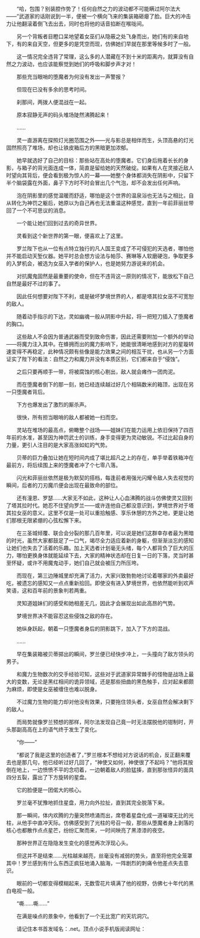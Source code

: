 　　“哈，包围？别装腔作势了！任何自然之力的波动都不可能瞒过阿尔法大——”武道家的话刚说到一半，便被一个横向飞来的集装箱砸瘪了脸。巨大的冲击力让他翻滚着倒飞去出去，同时也将他的话音掐断在喉咙间。

　　另一个背叛者目瞪口呆地望着女巫们从隐蔽之处飞身而出，她们有的来自地下，有的来自天空，但更多的是凭空而现，仿佛她们早就在那里等候多时了一般。

　　这一情况完全违背了常理，这么多的人潜藏在不到十米的距离内，就算没有自然之力波动，也应该能察觉到她们的呼吸和脚步声才对！

　　那些充当眼哨的堕魔者为何没有发出一声警报？

　　但现在已没有多余的思考时间。

　　刹那间，两拨人便混战在一起。

　　原本寂静无声的码头堆场陡然沸腾起来！

　　……

　　灵一直游离在探照灯光圈范围之外——光与影总是相伴而生，头顶高悬的灯光固然照亮了堆场，却也让铁皮箱后方的黑暗更加浓郁。

　　她早就选好了自己的目标：那些站在高处的堕魔者。它们身后拖着长长的身影，与箱子的背光面连成一体，简直是留给她的天然破绽。如果有人在灵接近敌人时望向其背后，便会看到极为惊人的一幕——她整个身体都消失在阴影中，只留下半个脑袋露在外面，鼻子下方时不时会冒出几个气泡，却不会发出任何声响。

　　泡在阴影里的感觉温暖而舒适，哪怕是这个世界的温泉浴也无法与之相比，自从转化为神罚之躯后，她原以为自己再也无法重温这种感觉，直到一年前菲丽丝带回了一个不可思议的消息。

　　一个能让她们回到过去的奇异世界。

　　灵看到这个新世界的第一眼，便喜欢上了这里。

　　罗兰陛下也从一位有点特立独行的凡人国王变成了不可侵犯的天选者，哪怕他并不能启动天堑仪器。她平时总会想方设法与帕莎、赛琳等人软磨硬泡，争取更多的入梦机会，被选为女巫入学者的保护人，也是她努力游说来的机会。

　　对抗魔鬼固然是最重要的使命，但在不违背这一原则的情况下，能放松下自己自然是最好不过的事了。

　　因此任何想要对陛下不利，或是破坏梦境世界的人，都是塔其拉女巫不可宽恕的敌人。

　　随着动手指示的下达，灵如幽魂一般从阴影中升起，将一把短刀插入了堕魔者的胸口。

　　这些敌人不会因为普通武器而受到致命伤害，因此还需要附加一个额外的举动——将魔力注入其中。在蜂拥而出的魔力影响下，她能很清晰地感到对方的星璇转速变得不再稳定，此种情况颇有些像是能力效果之间的相互干扰，也从另一个方面证实了陛下的看法：自然之力和魔力并没有本质区别，它们都来自于“侵蚀”。

　　之后只要再顺手一带，将被腐蚀的核心剔出，敌人就会瘫作一团肉泥。

　　而在堕魔者倒下的那一刻，她已经连续越过好几个相隔数米的箱顶，出现在另一只堕魔者背后。

　　下方也爆发出了激烈的厮杀声。

　　很快，所有担当眼哨的敌人都被她一扫而空。

　　灵站在堆场的最高点，俯瞰整个战场——姐妹们在能力运用上依旧保持了四百年前的水准，甚至因为神罚武士的训练，身手变得更为灵动敏锐。不过比起自身的力量，更引人注目的是大家高涨如虹的气势。

　　贝蒂的巨力叠加让她在短时间内成了堪比超凡之上的存在，单手举着铁箱冲在最前方，将后续围上来的堕魔者冲了个七零八落。

　　闪光和菲丽丝依然是极为默契的搭档，每逢前者用强光闪耀令敌人失去视觉的瞬间，后者的刀刃魔爪便会出现在最致命的部位。

　　还有潼恩、罗瑟……大家无不如此，这种让人心血沸腾的战斗仿佛使灵又回到了塔其拉时代。她忍不住望向罗兰——或许连他自己都没意识到，梦境世界对于塔其拉女巫的意义。这里不仅是一处可以重拾触感、享乐休憩的方外之地，更是让她们那根无限紧绷的心弦松懈下来。

　　在三圣城倾覆、联合会分裂的那几百年里，可以说是她们这群幸存者最为黑暗的时光，虽然大家都鼓足了一口气，竭尽全力适应着新的身躯，但渐渐淡忘的感知让她们也失去了活着的乐趣。加上天选者计划毫无头绪，每个人都背负了巨大的压力，哪怕更换身体就能延续下去，大家的精神状态却在日复一日的下落，灵当时甚至怀疑，或许不用魔鬼动手，她们自己就会被压力所压垮。

　　而现在，第三边陲城里却充满了活力，大家兴致勃勃地讨论着哪家的外卖最好吃，被遗忘的感知又一点点重新拾回。即使没有进入梦境世界，也依然能听到欢声笑语，这和百年前的景象判若两重。

　　灵知道姐妹们的感受和她相差无几，因此才会展现出如此高昂的气势。

　　梦境世界决不能容忍这些侵蚀之敌的存在。

　　她纵身跃起，朝着一只堕魔者身后的阴影跳下，加入了下方的混战。

　　……

　　早在集装箱被贝蒂掷出的瞬间，罗兰便已经快步冲上，一头撞向了敌方领头的男子。

　　和魔力生物数次的交手经验可知，这些对于武道家异常棘手的怪物是战场上最大的变数，无论是黑红相间的诡异领域，还是那些扭曲的黑色触手，应对起来都颇为麻烦，即使是女巫被缠住也难以脱身。

　　不过魔力生物的能力却对他没有效果，只要拖住领头者，女巫自然会解决剩下的敌人。

　　而局势就像罗兰预想的那样，阿尔法发现自己竟一时无法摆脱他的钳制时，开头那副高高在上的语气终于发生了变化。

　　“你——”

　　“都说了我是这里的创造者了，”罗兰根本不想给对方说话的机会，反正翻来覆去也是那几句，他已经听过好几回了，“神使又如何，神使很了不起吗？”他将其按倒在地上，一边愤愤不平的念叨着，一边朝着敌人的脸猛揍，直到那张怪异的面具四分五裂，露出了下方旋转的星盘。

　　它的脸便是一团偌大的核心。

　　罗兰毫不犹豫地抓住星盘，用力向外拉扯，直到其完全脱落下来。

　　那一瞬间，体内欢腾的力量突然喷涌而出，席卷着星盘化成一道璀璨无比的光柱，从他手中直冲天际。仿佛感受到了光柱的号召一般，那些从堕魔者身上剥落的核心也都散作点点星芒，纷纷汇聚而来，一时间映亮了黑漆漆的夜空。

　　那种世界正在隐隐发生变化的感觉再次浮现心头。

　　但这并不是结束……光柱越来越亮，丝毫没有减弱的势头，直至将他完全笼罩其中！罗兰感到有什么东西正疯狂地涌入脑海，一阵剧烈的刺痛令他差点失去意识。

　　眼前的一切都变得模糊起来，无数雪花片填满了他的视野，仿佛七十年代的黑白电视一般。

　　“嘶……嘶……”

　　在满是噪点的景象中，他看到了一个无比宽广的天坑洞穴。

　　请记住本书首发域名：.net。顶点小说手机版阅读网址：
